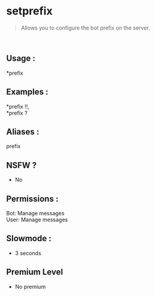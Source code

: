 # setprefix

> Allows you to configure the bot prefix on the server.

<br>

## Usage :

*prefix <new prefix>

## Examples :

*prefix !!,
<br>*prefix ?

## Aliases :

prefix

## NSFW ?

- No

## Permissions :

Bot: Manage messages
<br>
User: Manage messages

## Slowmode :

- 3 seconds

## Premium Level

- No premium